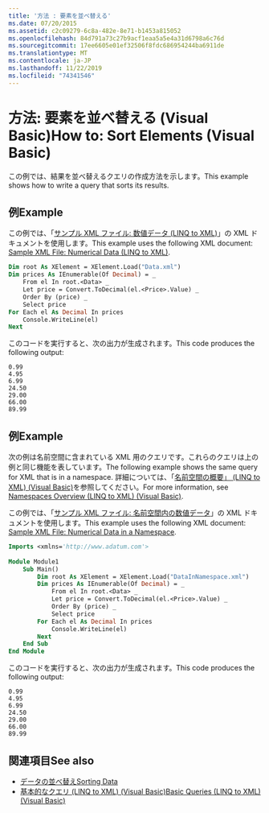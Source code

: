 ```yaml
---
title: '方法 : 要素を並べ替える'
ms.date: 07/20/2015
ms.assetid: c2c09279-6c8a-482e-8e71-b1453a815052
ms.openlocfilehash: 84d791a73c27b9acf1eaa5a5e4a31d6798a6c76d
ms.sourcegitcommit: 17ee6605e01ef32506f8fdc686954244ba6911de
ms.translationtype: MT
ms.contentlocale: ja-JP
ms.lasthandoff: 11/22/2019
ms.locfileid: "74341546"
---
```

# <a name="how-to-sort-elements-visual-basic"></a><span data-ttu-id="953e7-102">方法: 要素を並べ替える (Visual Basic)</span><span class="sxs-lookup"><span data-stu-id="953e7-102">How to: Sort Elements (Visual Basic)</span></span>
<span data-ttu-id="953e7-103">この例では、結果を並べ替えるクエリの作成方法を示します。</span><span class="sxs-lookup"><span data-stu-id="953e7-103">This example shows how to write a query that sorts its results.</span></span>  
  
## <a name="example"></a><span data-ttu-id="953e7-104">例</span><span class="sxs-lookup"><span data-stu-id="953e7-104">Example</span></span>  
 <span data-ttu-id="953e7-105">この例では、「[サンプル XML ファイル: 数値データ (LINQ to XML)](../../../../visual-basic/programming-guide/concepts/linq/sample-xml-file-numerical-data-linq-to-xml.md)」の XML ドキュメントを使用します。</span><span class="sxs-lookup"><span data-stu-id="953e7-105">This example uses the following XML document: [Sample XML File: Numerical Data (LINQ to XML)](../../../../visual-basic/programming-guide/concepts/linq/sample-xml-file-numerical-data-linq-to-xml.md).</span></span>  
  
```vb  
Dim root As XElement = XElement.Load("Data.xml")  
Dim prices As IEnumerable(Of Decimal) = _  
    From el In root.<Data> _  
    Let price = Convert.ToDecimal(el.<Price>.Value) _  
    Order By (price) _  
    Select price  
For Each el As Decimal In prices  
    Console.WriteLine(el)  
Next  
```  
  
 <span data-ttu-id="953e7-106">このコードを実行すると、次の出力が生成されます。</span><span class="sxs-lookup"><span data-stu-id="953e7-106">This code produces the following output:</span></span>  
  
```console  
0.99  
4.95  
6.99  
24.50  
29.00  
66.00  
89.99  
```  
  
## <a name="example"></a><span data-ttu-id="953e7-107">例</span><span class="sxs-lookup"><span data-stu-id="953e7-107">Example</span></span>  
 <span data-ttu-id="953e7-108">次の例は名前空間に含まれている XML 用のクエリです。これらのクエリは上の例と同じ機能を表しています。</span><span class="sxs-lookup"><span data-stu-id="953e7-108">The following example shows the same query for XML that is in a namespace.</span></span> <span data-ttu-id="953e7-109">詳細については、「[名前空間の概要」 (LINQ to XML) (Visual Basic)](namespaces-overview-linq-to-xml.md)を参照してください。</span><span class="sxs-lookup"><span data-stu-id="953e7-109">For more information, see [Namespaces Overview (LINQ to XML) (Visual Basic)](namespaces-overview-linq-to-xml.md).</span></span>  
  
 <span data-ttu-id="953e7-110">この例では、「[サンプル XML ファイル: 名前空間内の数値データ](../../../../visual-basic/programming-guide/concepts/linq/sample-xml-file-numerical-data-in-a-namespace.md)」の XML ドキュメントを使用します。</span><span class="sxs-lookup"><span data-stu-id="953e7-110">This example uses the following XML document: [Sample XML File: Numerical Data in a Namespace](../../../../visual-basic/programming-guide/concepts/linq/sample-xml-file-numerical-data-in-a-namespace.md).</span></span>  
  
```vb  
Imports <xmlns='http://www.adatum.com'>  
  
Module Module1  
    Sub Main()  
        Dim root As XElement = XElement.Load("DataInNamespace.xml")  
        Dim prices As IEnumerable(Of Decimal) = _  
            From el In root.<Data> _  
            Let price = Convert.ToDecimal(el.<Price>.Value) _  
            Order By (price) _  
            Select price  
        For Each el As Decimal In prices  
            Console.WriteLine(el)  
        Next  
    End Sub  
End Module  
```  
  
 <span data-ttu-id="953e7-111">このコードを実行すると、次の出力が生成されます。</span><span class="sxs-lookup"><span data-stu-id="953e7-111">This code produces the following output:</span></span>  
  
```console  
0.99  
4.95  
6.99  
24.50  
29.00  
66.00  
89.99  
```  
  
## <a name="see-also"></a><span data-ttu-id="953e7-112">関連項目</span><span class="sxs-lookup"><span data-stu-id="953e7-112">See also</span></span>

- [<span data-ttu-id="953e7-113">データの並べ替え</span><span class="sxs-lookup"><span data-stu-id="953e7-113">Sorting Data</span></span>](../../../../visual-basic/programming-guide/concepts/linq/sorting-data.md)
- [<span data-ttu-id="953e7-114">基本的なクエリ (LINQ to XML) (Visual Basic)</span><span class="sxs-lookup"><span data-stu-id="953e7-114">Basic Queries (LINQ to XML) (Visual Basic)</span></span>](../../../../visual-basic/programming-guide/concepts/linq/basic-queries-linq-to-xml.md)
